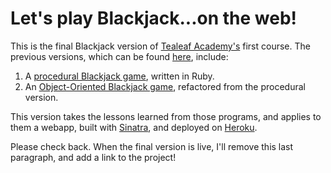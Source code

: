 # Let's play Blackjack...on the web!

This is the final Blackjack version of [Tealeaf Academy's](http://www.gotealeaf.com") first course. The previous versions, which can be found [here](https://github.com/XiaoA/Ruby_Blackjack), include:

1. A [procedural Blackjack game](https://github.com/XiaoA/Ruby_Blackjack/blob/master/blackjack.rb), written in Ruby.
2. An [Object-Oriented Blackjack game](https://github.com/XiaoA/Ruby_Blackjack/blob/master/oop_blackjack.rb), refactored from the procedural version.

This version takes the lessons learned from those programs, and applies to them a webapp, built with [Sinatra](http://www.sinatrarb.com/), and deployed on [Heroku](https://www.heroku.com/).

Please check back. When the final version is live, I'll remove this last paragraph, and add a link to the project!
